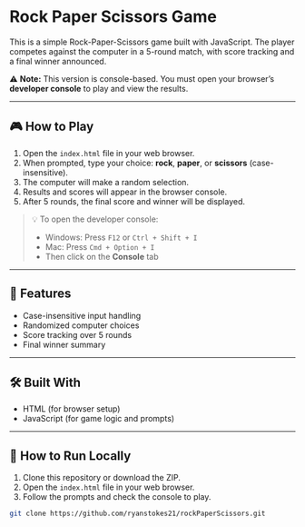 # Rock Paper Scissors Game

This is a simple Rock-Paper-Scissors game built with JavaScript. The player competes against the computer in a 5-round match, with score tracking and a final winner announced.

⚠️ **Note:** This version is console-based. You must open your browser’s **developer console** to play and view the results.

---

## 🎮 How to Play

1. Open the `index.html` file in your web browser.
2. When prompted, type your choice: **rock**, **paper**, or **scissors** (case-insensitive).
3. The computer will make a random selection.
4. Results and scores will appear in the browser console.
5. After 5 rounds, the final score and winner will be displayed.

> 💡 To open the developer console:
> - Windows: Press `F12` or `Ctrl + Shift + I`
> - Mac: Press `Cmd + Option + I`
> - Then click on the **Console** tab

---

## 🚀 Features

- Case-insensitive input handling
- Randomized computer choices
- Score tracking over 5 rounds
- Final winner summary

---

## 🛠️ Built With

- HTML (for browser setup)
- JavaScript (for game logic and prompts)

---

## 📂 How to Run Locally

1. Clone this repository or download the ZIP.
2. Open the `index.html` file in your web browser.
3. Follow the prompts and check the console to play.

```bash
git clone https://github.com/ryanstokes21/rockPaperScissors.git